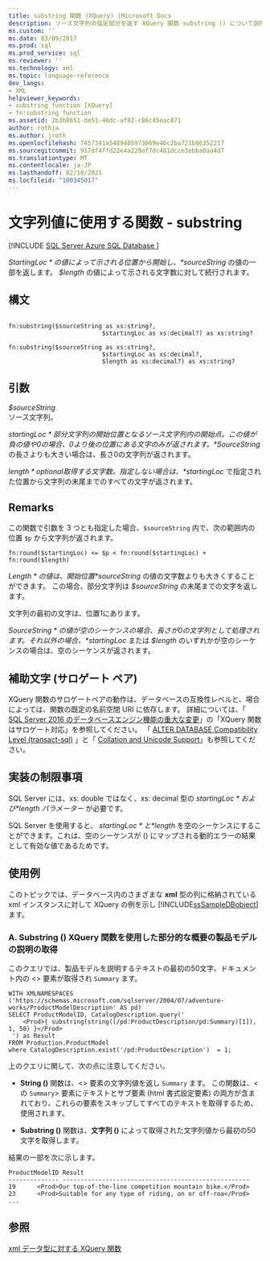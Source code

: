 ```yaml
---
title: substring 関数 (XQuery) |Microsoft Docs
description: ソース文字列の指定部分を返す XQuery 関数 substring () について説明します。
ms.custom: ''
ms.date: 03/09/2017
ms.prod: sql
ms.prod_service: sql
ms.reviewer: ''
ms.technology: xml
ms.topic: language-reference
dev_langs:
- XML
helpviewer_keywords:
- substring function [XQuery]
- fn:substring function
ms.assetid: 2b3b8651-de51-46dc-af82-c86c45eac871
author: rothja
ms.author: jroth
ms.openlocfilehash: 7457341a5489485973869e46c2ba721b86352217
ms.sourcegitcommit: 917df4ffd22e4a229af7dc481dcce3ebba0aa4d7
ms.translationtype: MT
ms.contentlocale: ja-JP
ms.lasthandoff: 02/10/2021
ms.locfileid: "100345017"
---
```

# <a name="functions-on-string-values---substring"></a>文字列値に使用する関数 - substring
[!INCLUDE [SQL Server Azure SQL Database ](../includes/applies-to-version/sqlserver.md)]

  *$StartingLoc* の値によって示される位置から開始し、 *$sourceString* の値の一部を返します。 *$length* の値によって示される文字数に対して続行されます。  
  
## <a name="syntax"></a>構文  
  
```  
  
fn:substring($sourceString as xs:string?,  
                          $startingLoc as xs:decimal?) as xs:string?  
  
fn:substring($sourceString as xs:string?,  
                          $startingLoc as xs:decimal?,  
                          $length as xs:decimal?) as xs:string?  
```  
  
## <a name="arguments"></a>引数  
 *$sourceString*  
 ソース文字列。  
  
 *$startingLoc*  
 部分文字列の開始位置となるソース文字列内の開始点。 この値が負の値や 0 の場合、0 より後の位置にある文字のみが返されます。 *$SourceString* の長さよりも大きい場合は、長さ0の文字列が返されます。  
  
 *$length*  
 optional取得する文字数。 指定しない場合は、 *$startingLoc* で指定された位置から文字列の末尾までのすべての文字が返されます。  
  
## <a name="remarks"></a>Remarks  
 この関数で引数を 3 つとも指定した場合、`$sourceString` 内で、次の範囲内の位置 `$p` から文字列が返されます。  
  
 `fn:round($startingLoc) <= $p < fn:round($startingLoc) + fn:round($length)`  
  
 *$Length* の値は、開始位置 *$sourceString* の値の文字数よりも大きくすることができます。 この場合、部分文字列は *$sourceString* の末尾までの文字を返します。  
  
 文字列の最初の文字は、位置1にあります。  
  
 *$SourceString* の値が空のシーケンスの場合、長さが0の文字列として処理されます。 それ以外の場合、 *$startingLoc* または *$length* のいずれかが空のシーケンスの場合は、空のシーケンスが返されます。  
  
## <a name="supplementary-characters-surrogate-pairs"></a>補助文字 (サロゲート ペア)  
 XQuery 関数のサロゲートペアの動作は、データベースの互換性レベルと、場合によっては、関数の既定の名前空間 URI に依存します。 詳細については、「 [SQL Server 2016 のデータベースエンジン機能の重大な変更](../database-engine/breaking-changes-to-database-engine-features-in-sql-server-2016.md)」の「XQuery 関数はサロゲート対応」を参照してください。 「 [ALTER DATABASE Compatibility Level &#40;transact-sql&#41;](../t-sql/statements/alter-database-transact-sql-compatibility-level.md) 」と「 [Collation and Unicode Support](../relational-databases/collations/collation-and-unicode-support.md)」も参照してください。  
  
## <a name="implementation-limitations"></a>実装の制限事項  
 SQL Server には、xs: double ではなく、xs: decimal 型の *$startingLoc* および *$length パラメーター* が必要です。  
  
 SQL Server を使用すると、 *$startingLoc* と *$length* を空のシーケンスにすることができます。これは、空のシーケンスが () にマップされる動的エラーの結果として有効な値であるためです。  
  
## <a name="examples"></a>使用例  
 このトピックでは、データベース内のさまざまな **xml** 型の列に格納されている xml インスタンスに対して XQuery の例を示し [!INCLUDE[ssSampleDBobject](../includes/sssampledbobject-md.md)] ます。  
  
### <a name="a-using-the-substring-xquery-function-to-retrieve-partial-summary-product-model-descriptions"></a>A. Substring () XQuery 関数を使用した部分的な概要の製品モデルの説明の取得  
 このクエリでは、製品モデルを説明するテキストの最初の50文字、ドキュメント内の <> 要素が取得され `Summary` ます。  
  
```  
WITH XMLNAMESPACES ('https://schemas.microsoft.com/sqlserver/2004/07/adventure-works/ProductModelDescription' AS pd)  
SELECT ProductModelID, CatalogDescription.query('  
    <Prod>{ substring(string((/pd:ProductDescription/pd:Summary)[1]), 1, 50) }</Prod>  
 ') as Result  
FROM Production.ProductModel  
where CatalogDescription.exist('/pd:ProductDescription')  = 1;  
```  
  
 上のクエリに関して、次の点に注意してください。  
  
-   **String ()** 関数は、<> 要素の文字列値を返し `Summary` ます。 この関数は、<の `Summary`> 要素にテキストとサブ要素 (html 書式設定要素) の両方が含まれており、これらの要素をスキップしてすべてのテキストを取得するため、使用されます。  
  
-   **Substring ()** 関数は、**文字列 ()** によって取得された文字列値から最初の50文字を取得します。  
  
 結果の一部を次に示します。  
  
```  
ProductModelID Result  
-------------- ----------------------------------------------------  
19      <Prod>Our top-of-the-line competition mountain bike.</Prod>   
23      <Prod>Suitable for any type of riding, on or off-roa</Prod>  
...  
```  
  
## <a name="see-also"></a>参照  
 [xml データ型に対する XQuery 関数](../xquery/xquery-functions-against-the-xml-data-type.md)  
  
  
